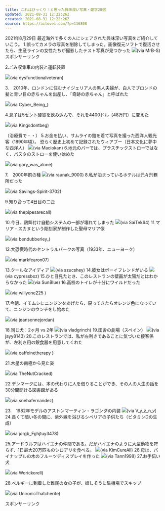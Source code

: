 ```yaml
---
title: これはびっくり！と思った興味深い写真・雑学28選
updated: 2021-08-31 12:22:26Z
created: 2021-08-31 12:22:26Z
source: https://ailovei.com/?p=116808
---
```


2021年8月29日
最近海外で多くの人にシェアされた興味深い写真をご紹介していこう。
1.誤ってカメラの写真を削除してしまった。画像復元ソフトで復活させたら、生産ラインの女性たちが撮影したテスト写真が見つかった
![](https://ailovei.com/wp-content/uploads/2021/08/1_R-23.jpg)(via MrB-S)
スポンサーリンク

2.ごみ収集車の内装と運転装置

![](https://ailovei.com/wp-content/uploads/2021/08/2_R-24.jpg)(via dysfunctionalveteran)

3.　2010年、ロンドンに住むナイジェリア人の黒人夫婦が、白人でブロンドの髪と青い目の赤ちゃんを出産し、「奇跡の赤ちゃん」と呼ばれた

![](https://ailovei.com/wp-content/uploads/2021/08/3_R-24.jpg)(via Cyber_Being_)

4.息子は5セント硬貨を飲み込んで、それを4400ドル（48万円）に変えた

![](https://ailovei.com/wp-content/uploads/2021/08/4_R-24.jpg)(via Kingsdontbeg)

（治療費で・・）
5.お金を払い、サムライの鎧を着て写真を撮った西洋人観光客（1890年頃）。 恐らく歴史上初めて記録されたウィアブー（日本文化に夢中な西洋人）
![](https://ailovei.com/wp-content/uploads/2021/08/5_R-24.jpg)(via Maciokan)
6.地元のバーでは、プラスチックストローではなく、パスタのストローを使い始めた

![](https://ailovei.com/wp-content/uploads/2021/08/6_R-24.jpg)(via gary_was_alone)

7.　2000年前の種
![](https://ailovei.com/wp-content/uploads/2021/08/7_R-24.jpg)(via raunak_9000)
8.私が泊まっているホテルは元々刑務所だった

![](https://ailovei.com/wp-content/uploads/2021/08/8_R-24.jpg)(via Savings-Spirit-3702)

9.知り合って4日目の二匹

![](https://ailovei.com/wp-content/uploads/2021/08/9_R-24.jpg)(via thepipesarecall)

10.今日、鶏餌付け自動システムの一部が壊れてしまった
![](https://ailovei.com/wp-content/uploads/2021/08/10_R-24.jpg)(via SaiTek64)
11.マリア・スカヌという彫刻家が制作した聖母マリア像

![](https://ailovei.com/wp-content/uploads/2021/08/11_R-23.jpg)(via bendubberley_)

12.大恐慌時代のセントラルパークの写真（1933年、ニューヨーク）

![](https://ailovei.com/wp-content/uploads/2021/08/12_R-23.jpg)(via markfearon07)

13.クールなアイディア
![](https://ailovei.com/wp-content/uploads/2021/08/13_R-23.jpg)(via szucshey)
14.彼女はボーイフレンドがいる
![](https://ailovei.com/wp-content/uploads/2021/08/14_R-23.jpg)(via cypressboz)
15.ひと目見たとき、このレストランの壁画が太陽だとはわからなかった
![](https://ailovei.com/wp-content/uploads/2021/08/15_R-22.jpg)(via SunBlue)
16.高校のトイレが十分にワイルドだった

![](https://ailovei.com/wp-content/uploads/2021/08/16_R-22.jpg)(via willyone225 )

17.今朝、イモムシにニンジンをあげたら、戻ってきたらオレンジ色になっていて、ニンジンのウンチをし始めた

![](https://ailovei.com/wp-content/uploads/2021/08/17_R-20.jpg)(via jeansonnejordan)

18.同じ犬：2ヶ月 vs 2年
![](https://ailovei.com/wp-content/uploads/2021/08/18_R-22.jpg)(via vladgrinch)
19.田舎の劇場（スペイン）
![](https://ailovei.com/wp-content/uploads/2021/08/19_R-21.jpg)(via jayy8143)
20.このレストランでは、私が左利きであることに気づいた接客係が、左利き用の銀食器を用意してくれた

![](https://ailovei.com/wp-content/uploads/2021/08/20_R-21.jpg)(via caffeinetherapy )

21.木星の南極から見た姿

![](https://ailovei.com/wp-content/uploads/2021/08/21_R-21.jpg)(via TheNutCracked)

22.デンマークには、本の代わりに人を借りることができ、その人の人生の話を30分間聞ける図書館がある

![](https://ailovei.com/wp-content/uploads/2021/08/22_R-21.jpg)(via snehafernandez)

23.　1982年モデルのアストンマーティン・ラゴンダの内装
![](https://ailovei.com/wp-content/uploads/2021/08/23_R-21.jpg)(via V_y_z_n_v)
24.長くて暗い冬の間に、紫外線を浴びるシベリアの子供たち（ビタミンDの生成）

![](https://ailovei.com/wp-content/uploads/2021/08/24_R-21.jpg)(via jorgb_Fghjtuy3478)

25.アードウルフはハイエナの仲間である。だがハイエナのように大型動物を狩らず、1日最大20万匹ものシロアリを食べる。
![](https://ailovei.com/wp-content/uploads/2021/08/25_R-19.jpg)(via KimCureAll)
26.母は、パイナップルの木のフルーツディスプレイを作った
![](https://ailovei.com/wp-content/uploads/2021/08/27_R-17.jpg)(via Tann1998)
27.お手伝い犬

![](https://ailovei.com/wp-content/uploads/2021/08/28_R-16.jpg)(via Worickorell)

28.ベルギーに到着した難民の女の子が、嬉しそうに駐機場でスキップ

![](https://ailovei.com/wp-content/uploads/2021/08/26_R-18.jpg)(via UnironicThatcherite)

スポンサーリンク